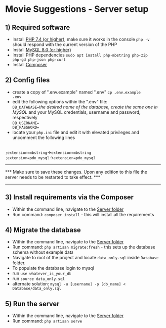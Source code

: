 <h1>Movie Suggestions - Server setup</h1>

## 1) Required software

 - Install [PHP 7.4 (or higher)](https://www.php.net/manual/en/install.php),
 make sure it works in the console <code>php -v</code> should respond with the current version of the PHP
 - Install [MySQL 8.0 (or higher)](https://www.mysql.com/downloads/)
 - Install PHP dependencies <code>sudo apt install
 php-mbstring php-zip php-gd php-json php-curl</code>
 - Install [Composer](https://getcomposer.org/download/)


## 2) Config files

 - create a copy of ".env.example" named ".env" <code>cp .env.example .env</code>
 - edit the following options within the ".env" file:
<br><code>DB_DATABASE=</code><i>the desired name of the database, create the same one in MySQL</i>
and your MySQL credentials, username and password, respectively
<br><code>DB_USERNAME=<br>DB_PASSWORD=</code>
 - locate your <code>php.ini</code> file and edit it with elevated privileges and
 uncomment the following lines
 <br>
 <code>;extension=mbstring</code>-><code>extension=mbstring</code>
 <br>
 <code>;extension=pdo_mysql</code>-><code>extension=pdo_mysql</code>
 
<hr>
*** Make sure to save these changes.
Upon any edition to this file the server needs to be restarted to take effect. ***
<hr>

## 3) Install requirements via the Composer

- Within the command line, navigate to the 
[Server folder](https://github.com/mayonez89/MovieSuggestions/blob/main/Server)
 - Run command: <code>composer install</code> - this will install all the requirements

## 4) Migrate the database

 - Within the command line, navigate to the 
[Server folder](https://github.com/mayonez89/MovieSuggestions/blob/main/Server)
 - Run command: <code>php artisan migrate:fresh</code> - this sets up the database schema without example data
 - Navigate to root of the project and locate `data_only.sql` inside `Database` folder.
 - To populate the database login to mysql
 - run `use whatever_is_your_db`
 - run `source data_only.sql`
- alternate solution: `mysql -u [username] -p [db_name] < Database/data_only.sql`
## 5) Run the server

- Within the command line, navigate to the 
[Server folder](https://github.com/mayonez89/MovieSuggestions/blob/main/Server)
 - Run command: <code>php artisan serve</code>
